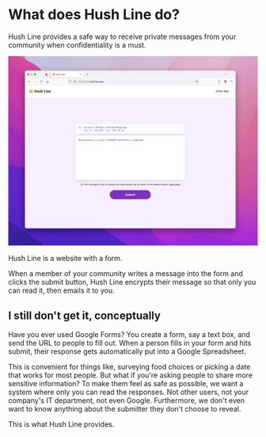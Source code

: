 # What does Hush Line do?

Hush Line provides a safe way to receive private messages from your community when confidentiality is a must.

<img src="./img/41-demo-domain.png">

Hush Line is a website with a form.

When a member of your community writes a message into the form and clicks the submit button, Hush Line encrypts their message so that only you can read it, then emails it to you.

## I still don't get it, conceptually

Have you ever used Google Forms? You create a form, say a text box, and send the URL to people to fill out. When a person fills in your form and hits submit, their response gets automatically put into a Google Spreadsheet. 

This is convenient for things like, surveying food choices or picking a date that works for most people. But what if you're asking people to share more sensitive information? To make them feel as safe as possible, we want a system where only you can read the responses. Not other users, not your company's IT department, not even Google. Furthermore, we don't even want to know anything about the submitter they don't choose to reveal.

This is what Hush Line provides. 
